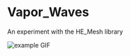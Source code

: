 # Vapor_Waves
An experiment with the HE_Mesh library

![example GIF](https://i.giphy.com/media/dxHtwViM4SI4vFX73I/giphy.webp "Waves")
